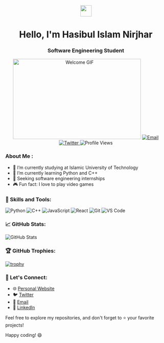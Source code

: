 


<div align="center">
  <img src="https://raw.githubusercontent.com/MartinHeinz/MartinHeinz/master/wave.gif" height="35">
  <h1>Hello, I'm Hasibul Islam Nirjhar</h1>
  <h3>Software Engineering Student</h3>
  <img src="https://media.giphy.com/media/XEDIHHp3i8bVoEdxd7/giphy.gif" width="400" height="250" alt="Welcome GIF">

  <a href="mailto:hasibulislam@iut-dhaka.edu">
    <img src="https://img.shields.io/badge/Email-hasibulislam%40iut--dhaka.edu-blue?style=for-the-badge&logo=mail.ru&logoColor=white" alt="Email"/>
  </a>
  <a href="https://twitter.com/NirjharHasib">
    <img src="https://img.shields.io/badge/Twitter-NirjharHasib-blue?style=for-the-badge&logo=twitter&logoColor=white" alt="Twitter"/>
  </a>
  <img src="https://komarev.com/ghpvc/?username=HasibNirjhar07&style=for-the-badge&color=blue" alt="Profile Views">
</div>

###  About Me :

- 🔭 I’m currently studying at Islamic University of Technology
- 🌱 I’m currently learning Python and C++
- 💼 Seeking software engineering internships
- 🎮 Fun fact: I love to play video games

### 🚀 Skills and Tools:

![Python](https://img.shields.io/badge/Python-%2314354C.svg?style=for-the-badge&logo=python&logoColor=white)
![C++](https://img.shields.io/badge/C++-%2300599C.svg?style=for-the-badge&logo=c%2B%2B&logoColor=white)
![JavaScript](https://img.shields.io/badge/JavaScript-%23323330.svg?style=for-the-badge&logo=javascript&logoColor=%23F7DF1E)
![React](https://img.shields.io/badge/React-%2320232a.svg?style=for-the-badge&logo=react&logoColor=%2361DAFB)
![Git](https://img.shields.io/badge/Git-%23F05032.svg?style=for-the-badge&logo=git&logoColor=white)
![VS Code](https://img.shields.io/badge/VS%20Code-%23007ACC.svg?style=for-the-badge&logo=visual-studio-code&logoColor=white)

### 📈 GitHub Stats:

![GitHub Stats](https://github-readme-stats.vercel.app/api?username=HasibNirjhar07&show_icons=true&hide_title=true&count_private=true&hide=prs,issues&theme=radical)

### 🏆 GitHub Trophies:

[![trophy](https://github-profile-trophy.vercel.app/?username=HasibNirjhar07&theme=juicyfresh&column=7)](https://github.com/ryo-ma/github-profile-trophy)

### 📣 Let's Connect:

- 🌐 [Personal Website](https://www.yourwebsite.com)
- 🐦 [Twitter](https://twitter.com/NirjharHasib)
- 📧 [Email](mailto:hasibulislam@iut-dhaka.edu)
- 🤝 [LinkedIn](https://www.linkedin.com/in/yourlinkedinprofile/)

Feel free to explore my repositories, and don't forget to ⭐️ your favorite projects!

Happy coding! 😄
